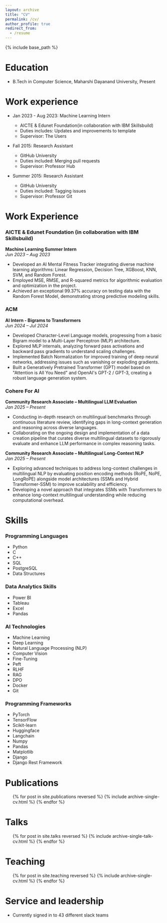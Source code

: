 ```yaml
---
layout: archive
title: "CV"
permalink: /cv/
author_profile: true
redirect_from:
  - /resume
---
```


{% include base_path %}

Education
======
* B.Tech in Computer Science, Maharshi Dayanand University, Present

Work experience
======
* Jan 2023 - Aug 2023: Machine Learning Intern
  * AICTE & Edunet Foundation(in collaboration with IBM Skillsbuild) 
  * Duties includes: Updates and improvements to template
  * Supervisor: The Users

* Fall 2015: Research Assistant
  * GitHub University
  * Duties included: Merging pull requests
  * Supervisor: Professor Hub

* Summer 2015: Research Assistant
  * GitHub University
  * Duties included: Tagging issues
  * Supervisor: Professor Git
  


Work Experience
======
### AICTE & Edunet Foundation (in collaboration with IBM Skillsbuild)
**Machine Learning Summer Intern**  
*Jun 2023 – Aug 2023*  
- Developed an AI Mental Fitness Tracker integrating diverse machine learning algorithms: Linear Regression, Decision Tree, XGBoost, KNN, SVM, and Random Forest.
- Employed MSE, RMSE, and R-squared metrics for algorithmic evaluation and optimization in the project.
- Achieved an exceptional 99.37% accuracy on testing data with the Random Forest Model, demonstrating strong predictive modeling skills.

### ACM
**AI Intern - Bigrams to Transformers**  
*Jun 2024 – Jul 2024*  
- Developed Character-Level Language models, progressing from a basic Bigram model to a Multi-Layer Perceptron (MLP) architecture.
- Explored MLP internals, analyzing forward pass activations and backward pass gradients to understand scaling challenges.
- Implemented Batch Normalization for improved training of deep neural networks, addressing issues such as vanishing or exploding gradients.
- Built a Generatively Pretrained Transformer (GPT) model based on "Attention is All You Need" and OpenAI's GPT-2 / GPT-3, creating a robust language generation system.

### Cohere For AI
**Community Research Associate – Multilingual LLM Evaluation**  
*Jan 2025 – Present*  
- Conducting in-depth research on multilingual benchmarks through continuous literature review, identifying gaps in long-context generation and reasoning across diverse languages.
- Collaborating on the ongoing design and implementation of a data creation pipeline that curates diverse multilingual datasets to rigorously evaluate and enhance LLM performance in complex reasoning tasks.

**Community Research Associate – Multilingual Long-Context NLP**  
*Jan 2025 – Present*  
- Exploring advanced techniques to address long-context challenges in multilingual NLP by evaluating position encoding methods (RoPE, NoPE, LongRoPE) alongside model architectures (SSMs and Hybrid Transformer-SSM) to improve scalability and efficiency.
- Developing a novel approach that integrates SSMs with Transformers to enhance long-context multilingual understanding while reducing computational overhead.



Skills
======
### Programming Languages
- Python
- C
- C++
- SQL
- PostgreSQL
- Data Structures

### Data Analytics Skills
- Power BI
- Tableau
- Excel
- Pandas

### AI Technologies
- Machine Learning
- Deep Learning
- Natural Language Processing (NLP)
- Computer Vision
- Fine-Tuning
- Peft
- RLHF
- RAG
- DPO
- Docker
- Git

### Programming Frameworks
- PyTorch
- TensorFlow
- Scikit-learn
- Huggingface
- Langchain
- Numpy
- Pandas
- Matplotlib
- Django
- Django Rest Framework

Publications
======
  <ul>{% for post in site.publications reversed %}
    {% include archive-single-cv.html %}
  {% endfor %}</ul>
  
Talks
======
  <ul>{% for post in site.talks reversed %}
    {% include archive-single-talk-cv.html  %}
  {% endfor %}</ul>
  
Teaching
======
  <ul>{% for post in site.teaching reversed %}
    {% include archive-single-cv.html %}
  {% endfor %}</ul>
  
Service and leadership
======
* Currently signed in to 43 different slack teams
